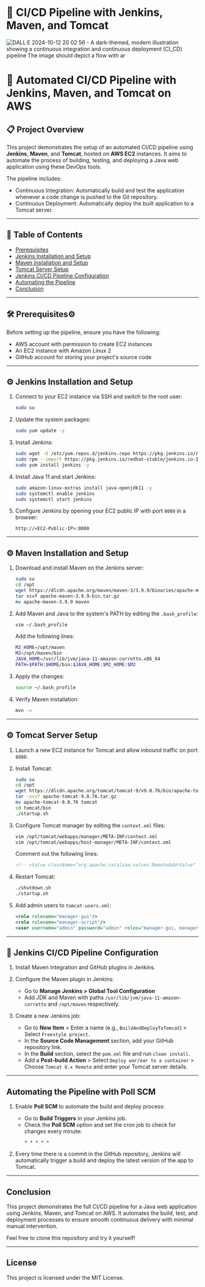 # 🌟 CI/CD Pipeline with Jenkins, Maven, and Tomcat
![DALL·E 2024-10-12 20 02 56 - A dark-themed, modern illustration showing a continuous integration and continuous deployment (CI_CD) pipeline  The image should depict a flow with ar](https://github.com/user-attachments/assets/ac0e1cab-48b2-4ceb-9486-dd027023014a)


# 🌟 Automated CI/CD Pipeline with Jenkins, Maven, and Tomcat on AWS

## 📋 Project Overview

This project demonstrates the setup of an automated CI/CD pipeline using **Jenkins**, **Maven**, and **Tomcat**, hosted on **AWS EC2** instances. It aims to automate the process of building, testing, and deploying a Java web application using these DevOps tools.

The pipeline includes:
- Continuous Integration: Automatically build and test the application whenever a code change is pushed to the Git repository.
- Continuous Deployment: Automatically deploy the built application to a Tomcat server.

---

## 🚀 Table of Contents
- [Prerequisites](#prerequisites)
- [Jenkins Installation and Setup](#jenkins-installation-and-setup)
- [Maven Installation and Setup](#maven-installation-and-setup)
- [Tomcat Server Setup](#tomcat-server-setup)
- [Jenkins CI/CD Pipeline Configuration](#jenkins-cicd-pipeline-configuration)
- [Automating the Pipeline](#automating-the-pipeline-with-poll-scm)
- [Conclusion](#conclusion)

---

## 🛠️  Prerequisites⚙️

Before setting up the pipeline, ensure you have the following:
- AWS account with permission to create EC2 instances
- An EC2 instance with Amazon Linux 2
- GitHub account for storing your project's source code

---

## ⚙️ Jenkins Installation and Setup

1. Connect to your EC2 instance via SSH and switch to the root user:
    ```bash
    sudo su
    ```

2. Update the system packages:
    ```bash
    sudo yum update -y
    ```

3. Install Jenkins:
    ```bash
    sudo wget -O /etc/yum.repos.d/jenkins.repo https://pkg.jenkins.io/redhat-stable/jenkins.repo
    sudo rpm --import https://pkg.jenkins.io/redhat-stable/jenkins.io-2023.key
    sudo yum install jenkins -y
    ```

4. Install Java 11 and start Jenkins:
    ```bash
    sudo amazon-linux-extras install java-openjdk11 -y
    sudo systemctl enable jenkins
    sudo systemctl start jenkins
    ```

5. Configure Jenkins by opening your EC2 public IP with port `8080` in a browser:
    ```
    http://<EC2-Public-IP>:8080
    ```

---

## ⚙️ Maven Installation and Setup

1. Download and install Maven on the Jenkins server:
    ```bash
    sudo su
    cd /opt
    wget https://dlcdn.apache.org/maven/maven-3/3.9.9/binaries/apache-maven-3.9.9-bin.tar.gz
    tar xzvf apache-maven-3.9.9-bin.tar.gz
    mv apache-maven-3.9.9 maven
    ```

2. Add Maven and Java to the system's PATH by editing the `.bash_profile`:
    ```bash
    vim ~/.bash_profile
    ```
    Add the following lines:
    ```bash
    M2_HOME=/opt/maven
    M2=/opt/maven/bin
    JAVA_HOME=/usr/lib/jvm/java-11-amazon-corretto.x86_64
    PATH=$PATH:$HOME/bin:$JAVA_HOME:$M2_HOME:$M2
    ```

3. Apply the changes:
    ```bash
    source ~/.bash_profile
    ```

4. Verify Maven installation:
    ```bash
    mvn -v
    ```

---

## ⚙️ Tomcat Server Setup

1. Launch a new EC2 instance for Tomcat and allow inbound traffic on port `8080`.

2. Install Tomcat:
    ```bash
    sudo su
    cd /opt
    wget https://dlcdn.apache.org/tomcat/tomcat-9/v9.0.76/bin/apache-tomcat-9.0.76.tar.gz
    tar -xvzf apache-tomcat-9.0.76.tar.gz
    mv apache-tomcat-9.0.76 tomcat
    cd tomcat/bin
    ./startup.sh
    ```

3. Configure Tomcat manager by editing the `context.xml` files:
    ```bash
    vim /opt/tomcat/webapps/manager/META-INF/context.xml
    vim /opt/tomcat/webapps/host-manager/META-INF/context.xml
    ```
    Comment out the following lines:
    ```xml
    <!-- <Valve className="org.apache.catalina.valves.RemoteAddrValve" ... /> -->
    ```

4. Restart Tomcat:
    ```bash
    ./shutdown.sh
    ./startup.sh
    ```

5. Add admin users to `tomcat-users.xml`:
    ```xml
    <role rolename="manager-gui"/>
    <role rolename="manager-script"/>
    <user username="admin" password="admin" roles="manager-gui, manager-script"/>
    ```

---

## 📜 Jenkins CI/CD Pipeline Configuration

1. Install Maven Integration and GitHub plugins in Jenkins.

2. Configure the Maven plugin in Jenkins:
    - Go to **Manage Jenkins > Global Tool Configuration**
    - Add JDK and Maven with paths `/usr/lib/jvm/java-11-amazon-corretto` and `/opt/maven` respectively.

3. Create a new Jenkins job:
    - Go to **New Item** > Enter a name (e.g., `BuildAndDeployToTomcat`) > Select `Freestyle project`.
    - In the **Source Code Management** section, add your GitHub repository link.
    - In the **Build** section, select the `pom.xml` file and run `clean install`.
    - Add a **Post-build Action** > Select `Deploy war/ear to a container` > Choose `Tomcat 8.x Remote` and enter your Tomcat server details.

---

## Automating the Pipeline with Poll SCM

1. Enable **Poll SCM** to automate the build and deploy process:
    - Go to **Build Triggers** in your Jenkins job.
    - Check the **Poll SCM** option and set the cron job to check for changes every minute:
      ```
      * * * * *
      ```

2. Every time there is a commit in the GitHub repository, Jenkins will automatically trigger a build and deploy the latest version of the app to Tomcat.

---

## Conclusion

This project demonstrates the full CI/CD pipeline for a Java web application using Jenkins, Maven, and Tomcat on AWS. It automates the build, test, and deployment processes to ensure smooth continuous delivery with minimal manual intervention.

Feel free to clone this repository and try it yourself!

---

## License
This project is licensed under the MIT License.
